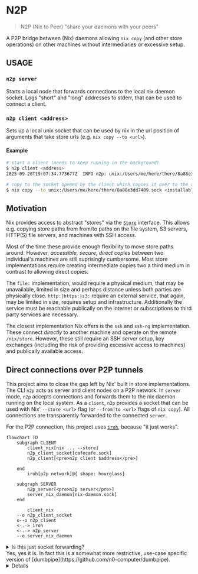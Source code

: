# N2P

> N2P (Nix to Peer)
> "share your daemons with your peers"

A P2P bridge between (Nix) daemons allowing `nix copy`
(and other store operations) on other machines without intermediaries
or excessive setup.

## USAGE

### `n2p server`

Starts a local node that forwards connections to the local nix daemon socket.
Logs "short" and "long" addresses to stderr, that can be used to connect a client.

### `n2p client <address>`

Sets up a local unix socket that can be used by nix in the url position of arguments
that take store urls (e.g. `nix copy --to <url>`).

#### Example

```bash
# start a client (needs to keep running in the background)
$ n2p client <address>
2025-09-20T19:07:34.773677Z  INFO n2p: unix:/Users/me/here/there/8a88e3dd7409.sock

# copy to the socket opened by the client which copies it over to the remote server
$ nix copy --to unix:/Users/me/here/there/8a88e3dd7409.sock <installable>
```

## Motivation

Nix provides access to abstract "stores" via the [`Store`](https://github.com/NixOS/nix/blob/master/src/libstore/include/nix/store/store-api.hh) interface.
This allows e.g. copying store paths from from/to paths on the file system, S3 servers, HTTP(S) file servers, and machines with SSH access.

Most of the time these provide enough flexibility to move store paths around.
However, _accessible, secure, direct copies_ between two individual's machines are still suprisingly cumbersome.
Most store implementations require creating intermediate copies two a third medium
in contrast to allowing direct copies.

The `file:` implementation, would require a physical medium, that may be unavailable,  limited in size and perhaps distance unless both parties are physically close.
`http:|https:|s3:` require an external service, that again, may be limited in size,
requires setup and infrastructure. Additionally the service must be reachable publically on the internet or subscriptions to third party services are necessary.

The closest implementation Nix offers is the `ssh` and `ssh-ng` implementation.
These connect _directly_ to another machine and operate on the remote `/nix/store`.
However, these still require an SSH _server_ setup, key exchanges (including the risk of providing excessive access to machines) and publically available access.

## Direct connections over P2P tunnels

This project aims to close the gap left by Nix' built in store implementations.
The CLI `n2p` acts as server and client nodes on a P2P network.
In `server` mode, `n2p` accepts connections
and forwards them to the nix daemon running on the local system.
As a `client`, `n2p` provides a socket that can be used with Nix' `--store <url>` flag
(or `--from|to <url>` flags of `nix copy`).
All connections are transparently forwarded to the connected `server`.

For the P2P connection, this project uses [`iroh`](https://github.com/n0-computer/iroh),
because "it just works".


```mermaid
flowchart TD
    subgraph CLIENT
        client_nix[nix ... --store]
        n2p_client_socket[cafecafe.sock]
        n2p_client[<pre>n2p client $address</pre>]

    end
        iroh[p2p network]@{ shape: hourglass}

    subgraph SERVER
        n2p_server[<pre>n2p server</pre>]
        server_nix_daemon[nix-daemon.sock]
    end

        client_nix
    --o n2p_client_socket
    o--o n2p_client
    <-.-> iroh
    <-.-> n2p_server
    --o server_nix_daemon
```


<details>
<summary>Is this just socket forwarding?<summary>
Yes, yes it is.
In fact this is a somewhat more restrictive,
use-case specific version of [dumbpipe](https://github.com/n0-computer/dumbpipe).
<details>
